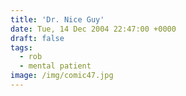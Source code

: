 ```yaml
---
title: 'Dr. Nice Guy'
date: Tue, 14 Dec 2004 22:47:00 +0000
draft: false
tags:
  - rob
  - mental patient
image: /img/comic47.jpg
---
```


